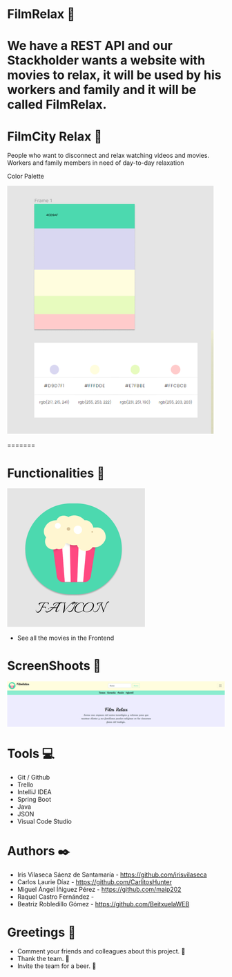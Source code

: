 # FilmRelax :movie_camera:
We have a REST API and our Stackholder wants a website with movies to relax, 
it will be used by his workers and family and it will be called FilmRelax.
=======
# FilmCity Relax 🍿

People who want to disconnect and relax watching videos and movies.
Workers and family members in need of day-to-day relaxation

Color Palette

![Screenshot](paleta.PNG)

=======
# Functionalities :floppy_disk:
![Screenshot](Favicon.PNG)

- See all the movies in the Frontend

# ScreenShoots :vhs:

![Screenshot](header.PNG)

# Tools :computer:

- Git / Github
- Trello
- IntelliJ IDEA
- Spring Boot
- Java 
- JSON
- Visual Code Studio

# Authors ✒️
- Iris Vilaseca Sáenz de Santamaría - https://github.com/irisvilaseca
- Carlos Laurie Díaz - https://github.com/CarlitosHunter
- Miguel Ángel Íñiguez Pérez - https://github.com/maip202
- Raquel Castro Fernández - 
- Beatriz Robledillo Gómez - https://github.com/BeitxuelaWEB

# Greetings :gift:
- Comment your friends and colleagues about this project. :loudspeaker:
- Thank the team. :slightly_smiling_face:
- Invite the team for a beer. :beer:

